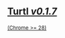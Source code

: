 <div class="button-row">
    <!--
    <div class="button huge firefox">
        <a href="/download/firefox-latest.xpi">
            <h2>Turtl <em>v0.1.0</em></h2>
            <small>(Firefox >= 21)</small>
        </a>
    </div>
    -->
    <div class="button huge chrome">
        <a href="/download/chrome-latest.crx">
            <h2>Turtl <em>v0.1.7</em></h2>
            <small>(Chrome >= 28)</small>
        </a>
    </div>
</div>

